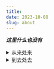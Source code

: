 ```yaml
---
title: 
date: 2023-10-08
slug: about
---
```


 ___这里什么也没有___
 <details>
 <summary>从来处来</summary>

- 永远的女高，自我认知停留在高考完结的那天晚上。

- 不稳定、不安定；很容易碎成粉末或与其他物质发生反应。
</details>

<details>
<summary>到去处去</summary>
<u>**人死之后会去哪里呢？**</u>

- 因为没有人从那一边回来，所以这个问题大概永远不会有答案——天堂、地狱、地府、轮回、留在原地……或者什么也没有。

- 我不算一个无神论者，但同时也不算一个有神论者，我是漂浮在中间的、被蛀空的木头：我在相信世界上没有神的同时，不稳定地相信世界上有超自然的存在。
</details>
